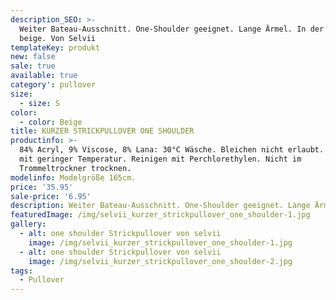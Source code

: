 ```yaml
---
description_SEO: >-
  Weiter Bateau-Ausschnitt. One-Shoulder geeignet. Lange Ärmel. In der Farbe
  beige. Von Selvii
templateKey: produkt
new: false
sale: true
available: true
category': pullover
size:
  - size: S
color:
  - color: Beige
title: KURZER STRICKPULLOVER ONE SHOULDER
productinfo: >-
  84% Acryl, 9% Viscose, 8% Lana: 30°C Wäsche. Bleichen nicht erlaubt. Bügeln
  mit geringer Temperatur. Reinigen mit Perchlorethylen. Nicht im
  Trommeltrockner trocknen.
modelinfo: Modelgröße 165cm.
price: '35.95'
sale-price: '6.95'
description: Weiter Bateau-Ausschnitt. One-Shoulder geeignet. Lange Ärmel. Farbe beige.
featuredImage: /img/selvii_kurzer_strickpullover_one_shoulder-1.jpg
gallery:
  - alt: one shoulder Strickpullover von selvii
    image: /img/selvii_kurzer_strickpullover_one_shoulder-1.jpg
  - alt: one shoulder Strickpullover von selvii
    image: /img/selvii_kurzer_strickpullover_one_shoulder-2.jpg
tags:
  - Pullover
---
```


